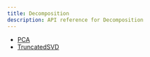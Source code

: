 ```yaml
---
title: Decomposition
description: API reference for Decomposition
---
```


- [PCA](pca.md)
- [TruncatedSVD](truncatedSVD.md)
